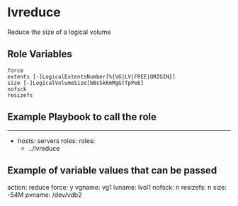 lvreduce
=========
Reduce the size of a logical volume

Role Variables
--------------
    force
    extents [-]LogicalExtentsNumber[%{VG|LV|FREE|ORIGIN}]
    size [-]LogicalVolumeSize[bBsSkKmMgGtTpPeE]
    nofsck
    resizefs


Example Playbook to call the role
---------------------------------
---
- hosts: servers roles:
  roles:
  - ../lvreduce

Example of variable values that can be passed
---------------------------------------------
action: reduce
force: y
vgname: vg1
lvname: lvol1
nofsck: n
resizefs: n
size: -54M
pvname: /dev/vdb2

